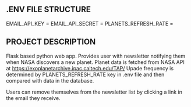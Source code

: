## .ENV FILE STRUCTURE

EMAIL_API_KEY = <mailjet api_key>
EMAIL_API_SECRET = <mailjet api_secret>
PLANETS_REFRESH_RATE = <number in seconds>

## PROJECT DESCRIPTION

Flask based python web app. Provides user with newsletter notifying them when NASA discovers a new planet.
Planet data is fetched from NASA API at https://exoplanetarchive.ipac.caltech.edu/TAP/
Upade frequency is determined by PLANETS_REFRESH_RATE key in .env file and then compared with data in the database.

Users can remove themselves from the newsletter list by clicking a link in the email they receive.